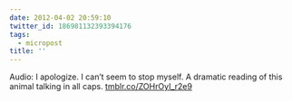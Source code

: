 ```yaml
---
date: 2012-04-02 20:59:10
twitter_id: 186981132393394176
tags:
  - micropost
title: ''
---
```


Audio: I apologize. I can’t seem to stop myself. A dramatic reading of this animal talking in all caps. [tmblr.co/ZOHrOyI_r2e9](http://tmblr.co/ZOHrOyI_r2e9)
